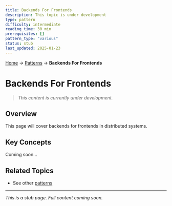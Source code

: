 ```yaml
---
title: Backends For Frontends
description: This topic is under development
type: pattern
difficulty: intermediate
reading_time: 30 min
prerequisites: []
pattern_type: "various"
status: stub
last_updated: 2025-01-23
---
```


<!-- Navigation -->
[Home](../index.md) → [Patterns](index.md) → **Backends For Frontends**

# Backends For Frontends

> *This content is currently under development.*

## Overview

This page will cover backends for frontends in distributed systems.

## Key Concepts

Coming soon...

## Related Topics

- See other [patterns](index.md)

---

*This is a stub page. Full content coming soon.*
